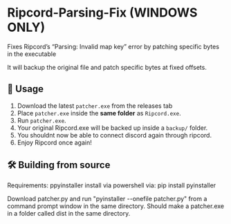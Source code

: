 # Ripcord-Parsing-Fix (WINDOWS ONLY)
Fixes Ripcord’s “Parsing: Invalid map key” error by patching specific bytes in the executable


It will backup the original file and patch specific bytes at fixed offsets.

## 🔧 Usage
1. Download the latest `patcher.exe` from the releases tab 
2. Place `patcher.exe` inside the **same folder** as `Ripcord.exe`.
3. Run `patcher.exe`.
4. Your original Ripcord.exe will be backed up inside a `backup/` folder.
5. You shouldnt now be able to connect discord again through ripcord.
6. Enjoy Ripcord once again!

## 🛠 Building from source
Requirements: ppyinstaller
install via powershell via:  pip install pyinstaller 

Download patcher.py  and run "pyinstaller --onefile patcher.py" from a command prompt window in the same directory. Should make a patcher.exe in a folder called dist in the same directory.
